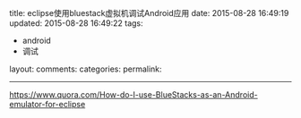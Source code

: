 title: eclipse使用bluestack虚拟机调试Android应用
date: 2015-08-28 16:49:19
updated: 2015-08-28 16:49:22
tags:
- android
- 调试

layout:
comments:
categories:
permalink:

---
https://www.quora.com/How-do-I-use-BlueStacks-as-an-Android-emulator-for-eclipse